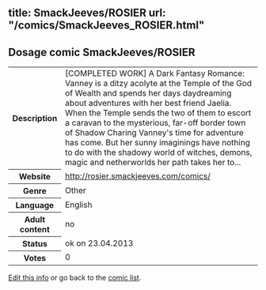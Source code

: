 title: SmackJeeves/ROSIER
url: "/comics/SmackJeeves_ROSIER.html"
---
Dosage comic SmackJeeves/ROSIER
-----------------------------------------

<p id="msg"></p>
<script type="text/javascript">
if (window.location.search === '?edit_info_mail=sent_ok') {
  var elem = document.getElementById("msg");
  elem.innerHTML = 'Edited information sucessfully sent.';
  elem.className = 'ok';
}
</script>
<table class="comicinfo">
<tr>
<th>Description</th><td>[COMPLETED WORK] A Dark Fantasy Romance: Vanney is a ditzy acolyte at the Temple of the God of Wealth and spends her days daydreaming about adventures with her best friend Jaelia. When the Temple sends the two of them to escort a caravan to the mysterious, far-off border town of Shadow Charing Vanney's time for adventure has come. But her sunny imaginings have nothing to do with the shadowy world of witches, demons, magic and netherworlds her path takes her to...</td>
</tr>
<tr>
<th>Website</th><td><a href="http://rosier.smackjeeves.com/comics/">http://rosier.smackjeeves.com/comics/</a></td>
</tr>
<tr>
<th>Genre</th><td>Other</td>
</tr>
<tr>
<th>Language</th><td>English</td>
</tr>
<tr>
<th>Adult content</th><td>no</td>
</tr>
<tr>
<th>Status</th><td>ok on 23.04.2013</td>
</tr>
<tr>
<th>Votes</th><td>0</td>
</tr>
</table>

[Edit this info](SmackJeeves_ROSIER_edit.html) or go back to the [comic list](../comic-index.html).
